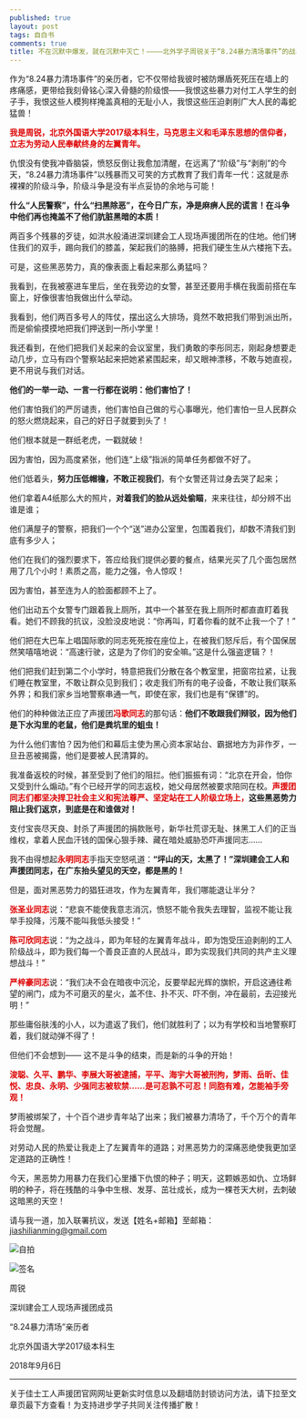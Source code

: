 ```yaml
---
published: true
layout: post
tags: 自白书
comments: true
title: 不在沉默中爆发，就在沉默中灭亡！————北外学子周锐关于“8.24暴力清场事件”的战斗宣言
---
```


作为“8.24暴力清场事件”的亲历者，它不仅带给我彼时被防爆盾死死压在墙上的疼痛感，更带给我刻骨铭心深入骨髓的阶级恨——我恨这些暴力对付工人学生的刽子手，我恨这些人模狗样掩盖真相的无耻小人，我恨这些压迫剥削广大人民的毒蛇猛兽！

<font color="dd0000"><b>我是周锐，北京外国语大学2017级本科生，马克思主义和毛泽东思想的信仰者，立志为劳动人民奉献终身的左翼青年。</b></font>

仇恨没有使我冲昏脑袋，愤怒反倒让我愈加清醒，在远离了“阶级”与“剥削”的今天，“8.24暴力清场事件”以残暴而又可笑的方式教育了我们青年一代：这就是赤裸裸的阶级斗争，阶级斗争是没有半点妥协的余地与可能！

<b>什么“人民警察”，什么“扫黑除恶”，在今日广东，净是麻痹人民的谎言！在斗争中他们再也掩盖不了他们肮脏黑暗的本质！</b>

两百多个残暴的歹徒，如洪水般涌进深圳建会工人现场声援团所在的住地。他们铐住我们的双手，踢向我们的膝盖，架起我们的胳膊，把我们硬生生从六楼拖下去。

可是，这些黑恶势力，真的像表面上看起来那么勇猛吗？

我看到，在我被塞进车里后，坐在我旁边的女警，甚至还要用手横在我面前搭在车窗上，好像很害怕我做出什么举动。

我看到，他们两百多号人的阵仗，摆出这么大排场，竟然不敢把我们带到派出所，而是偷偷摸摸地把我们押送到一所小学里！

我还看到，在他们把我们关起来的会议室里，我们勇敢的李彤同志，刚起身想要走动几步，立马有四个警察站起来把她紧紧围起来，却又眼神漂移，不敢与她直视，更不用说与我们对话。

<b>他们的一举一动、一言一行都在说明：他们害怕了！</b>

他们害怕我们的严厉谴责，他们害怕自己做的亏心事曝光，他们害怕一旦人民群众的怒火燃烧起来，自己的好日子就要到头了！

他们根本就是一群纸老虎，一戳就破！

因为害怕，因为高度紧张，他们连“上级”指派的简单任务都做不好了。

他们低着头，<b>努力压低帽檐，不敢正视我们</b>，有个女警还背过身去哭了起来；

他们拿着A4纸那么大的照片，<b>对着我们的脸从远处偷瞄</b>，来来往往，却分辨不出谁是谁；

他们满屋子的警察，把我们一个个“送”进办公室里，包围着我们，却数不清我们到底有多少人；

他们在我们的强烈要求下，答应给我们提供必要的餐点，结果光买了几个面包居然用了几个小时！素质之高，能力之强，令人惊叹！

因为害怕，甚至连为人的脸面都顾不上了。

他们出动五个女警专门跟着我上厕所，其中一个甚至在我上厕所时都直直盯着我看。她们不顾我的抗议，没脸没皮地说：“你再叫，盯着你看的就不止我一个了！”

他们把在大巴车上唱国际歌的同志死死按在座位上，在被我们怒斥后，有个国保居然笑嘻嘻地说：“高速行驶，这是为了你们的安全嘛。”这是什么强盗逻辑？！ 

他们把我们赶到第二个小学时，特意把我们分散在各个教室里，把窗帘拉紧，让我们睡在教室里，不敢让群众见到我们；收走我们所有的电子设备，不敢让我们联系外界；和我们家乡当地警察串通一气，即使在家，我们也是有“保镖”的。

他们的种种做法正应了声援团<font color="dd0000"><b>冯歌同志</b></font>的那句话：<b>他们不敢跟我们辩驳，因为他们是下水沟里的老鼠，他们是粪坑里的蛆虫！</b>

为什么他们害怕？因为他们和幕后主使为黑心资本家站台、霸据地方为非作歹，一旦丑恶被揭露，他们是要被人民清算的。

我准备返校的时候，甚至受到了他们的阻拦。他们振振有词：“北京在开会，怕你又受到什么煽动。”有个已经开学的同志返校，她父母居然被要求陪同在校。<font color="dd0000"><b>声援团同志们都坚决捍卫社会主义和宪法尊严、坚定站在工人阶级立场上，</b></font><b>这些黑恶势力阻止我们返京，到底是在和谁做对！</b>

支付宝丧尽天良、封杀了声援团的捐款账号，新华社荒谬无耻、抹黑工人们的正当维权，拿着人民血汗钱的国保心狠手辣、藏在暗处威胁恐吓声援同志……

我不由得想起<font color="dd0000"><b>永明同志</b></font>手指天空怒吼道：<b>“坪山的天，太黑了！”深圳建会工人和声援团同志，在广东抬头望见的天空，都是黑的！</b>

但是，面对黑恶势力的猖狂进攻，作为左翼青年，我们哪能退让半分？

<b><font color="dd0000">张圣业同志</font></b>说：“悲哀不能使我意志消沉，愤怒不能令我失去理智，监视不能让我举手投降，污蔑不能叫我低头接受！”

<b><font color="dd0000">陈可欣同志</font></b>说：“为之战斗，即为年轻的左翼青年战斗，即为饱受压迫剥削的工人阶级战斗，即为我们每一个善良正直的人民战斗，即为实现我们共同的共产主义理想战斗！”

<b><font color="dd0000">严梓豪同志</font></b>说：“我们决不会在暗夜中沉沦，反要举起光辉的旗帜，开启这通往希望的闸门，成为不可磨灭的星火，盖不住、扑不灭、吓不倒，冲在最前，去迎接光明！”

那些庸俗肤浅的小人，以为遣返了我们，他们就胜利了；以为有学校和当地警察盯着，我们就动弹不得了！

但他们不会想到——
这不是斗争的结束，而是新的斗争的开始！

<font color="dd0000"><b>浚聪、久平、鹏华、李展大哥被逮捕，平平、海宇大哥被刑拘，梦雨、岳昕、佳悦、忠良、永明、少强同志被软禁……是可忍孰不可忍！同胞有难，怎能袖手旁观！</b></font>

梦雨被绑架了，十个百个进步青年站了出来；我们被暴力清场了，千个万个的青年将会觉醒。

对劳动人民的热爱让我走上了左翼青年的道路；对黑恶势力的深痛恶绝使我更加坚定道路的正确性！

今天，黑恶势力用暴力在我们心里播下仇恨的种子；明天，这颗嫉恶如仇、立场鲜明的种子，将在残酷的斗争中生根、发芽、茁壮成长，成为一棵苍天大树，去刺破这暗黑的天空！

请与我一道，加入联署抗议，发送【姓名+邮箱】至邮箱：jiashilianming@gmail.com

![自拍][1]

![签名][2]

周锐<br/>

深圳建会工人现场声援团成员<br/>

“8.24暴力清场”亲历者<br/>

北京外国语大学2017级本科生<br/>

2018年9月6日


  [1]: https://i.loli.net/2018/09/06/5b9113fa8842c.jpg
  [2]: https://i.loli.net/2018/09/06/5b9117d248a9f.jpg

---
关于佳士工人声援团官网网址更新实时信息以及翻墙防封锁访问方法，请下拉至文章页最下方查看！为支持进步学子共同关注传播扩散！
